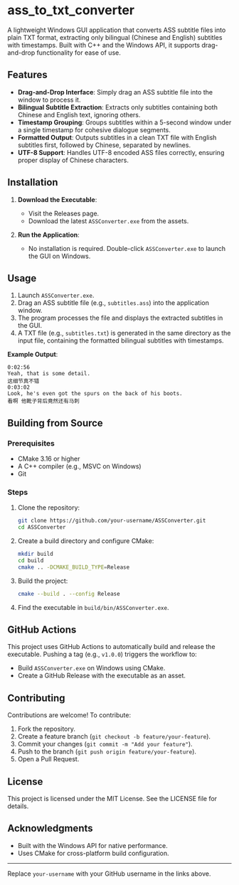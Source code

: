 # ass_to_txt_converter

A lightweight Windows GUI application that converts ASS subtitle files into plain TXT format, extracting only bilingual (Chinese and English) subtitles with timestamps. Built with C++ and the Windows API, it supports drag-and-drop functionality for ease of use.

## Features

- **Drag-and-Drop Interface**: Simply drag an ASS subtitle file into the window to process it.
- **Bilingual Subtitle Extraction**: Extracts only subtitles containing both Chinese and English text, ignoring others.
- **Timestamp Grouping**: Groups subtitles within a 5-second window under a single timestamp for cohesive dialogue segments.
- **Formatted Output**: Outputs subtitles in a clean TXT file with English subtitles first, followed by Chinese, separated by newlines.
- **UTF-8 Support**: Handles UTF-8 encoded ASS files correctly, ensuring proper display of Chinese characters.

## Installation

1. **Download the Executable**:

   - Visit the Releases page.
   - Download the latest `ASSConverter.exe` from the assets.

2. **Run the Application**:

   - No installation is required. Double-click `ASSConverter.exe` to launch the GUI on Windows.

## Usage

1. Launch `ASSConverter.exe`.
2. Drag an ASS subtitle file (e.g., `subtitles.ass`) into the application window.
3. The program processes the file and displays the extracted subtitles in the GUI.
4. A TXT file (e.g., `subtitles.txt`) is generated in the same directory as the input file, containing the formatted bilingual subtitles with timestamps.

**Example Output**:

```
0:02:56
Yeah, that is some detail.
这细节真不错
0:03:02
Look, he's even got the spurs on the back of his boots.
看啊 他靴子背后竟然还有马刺
```

## Building from Source

### Prerequisites

- CMake 3.16 or higher
- A C++ compiler (e.g., MSVC on Windows)
- Git

### Steps

1. Clone the repository:

   ```bash
   git clone https://github.com/your-username/ASSConverter.git
   cd ASSConverter
   ```

2. Create a build directory and configure CMake:

   ```bash
   mkdir build
   cd build
   cmake .. -DCMAKE_BUILD_TYPE=Release
   ```

3. Build the project:

   ```bash
   cmake --build . --config Release
   ```

4. Find the executable in `build/bin/ASSConverter.exe`.

## GitHub Actions

This project uses GitHub Actions to automatically build and release the executable. Pushing a tag (e.g., `v1.0.0`) triggers the workflow to:

- Build `ASSConverter.exe` on Windows using CMake.
- Create a GitHub Release with the executable as an asset.

## Contributing

Contributions are welcome! To contribute:

1. Fork the repository.
2. Create a feature branch (`git checkout -b feature/your-feature`).
3. Commit your changes (`git commit -m "Add your feature"`).
4. Push to the branch (`git push origin feature/your-feature`).
5. Open a Pull Request.

## License

This project is licensed under the MIT License. See the LICENSE file for details.

## Acknowledgments

- Built with the Windows API for native performance.
- Uses CMake for cross-platform build configuration.

---

Replace `your-username` with your GitHub username in the links above.
